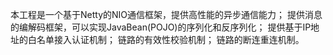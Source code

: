 本工程是一个基于Netty的NIO通信框架，提供高性能的异步通信能力；
  提供消息的编解码框架，可以实现JavaBean(POJO)的序列化和反序列化；
  提供基于IP地址的白名单接入认证机制；
  链路的有效性校验机制；
  链路的断连重连机制。
